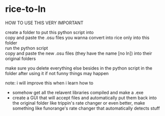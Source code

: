 # rice-to-ln

HOW TO USE THIS VERY IMPORTANT <br>

create a folder to put this python script into <br>
copy and paste the .osu files you wanna convert into rice only into this folder<br>
run the python script <br>
copy and paste the new .osu files (they have the name [no ln]) into their original folders<br>

make sure you delete everything else besides in the python script in the folder after using it if not funny things may happen



note: i will improve this when i learn how to 
- somehow get all the relavent libraries compiled and make a .exe
- create a GUI that will accept files and automatically put them back into the original folder like trippin's rate changer or even better, make something like funorange's rate changer that automatically detects stuff
